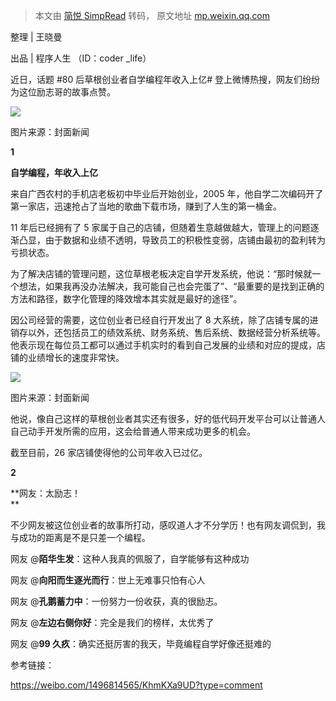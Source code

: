 > 本文由 [简悦 SimpRead](http://ksria.com/simpread/) 转码， 原文地址 [mp.weixin.qq.com](https://mp.weixin.qq.com/s?__biz=MzAwNDI4ODcxNA==&mid=2652258864&idx=1&sn=deca0450a483e2835736dc8f6df32176&chksm=80ccdb95b7bb5283a63970ba3688903d2e63a7151b2288f3edc333a4b2c0576ceaa1ba885ff8&mpshare=1&scene=1&srcid=0603nStu49AQpL2vBf4sssgL&sharer_sharetime=1622730374230&sharer_shareid=7fece245937ac96f04f0fb8e1311fff1#rd)

整理 | 王晓曼  

出品 | 程序人生 （ID：coder _life）

近日，话题 #80 后草根创业者自学编程年收入上亿# 登上微博热搜，网友们纷纷为这位励志哥的故事点赞。  

![](https://mmbiz.qpic.cn/mmbiz_png/1hReHaqafafpSSGU6khCwD3a7Uoibe443KS7Iia8fADwv5ibHsKNPttuFLRxiaE8Ew8TFHl1KlXBicpkMOtDB11ibHiaQ/640?wx_fmt=png)

图片来源：封面新闻

  

**1**

**自学编程，年收入上亿**  

来自广西农村的手机店老板初中毕业后开始创业，2005 年，他自学二次编码开了第一家店，迅速抢占了当地的歌曲下载市场，赚到了人生的第一桶金。

11 年后已经拥有了 5 家属于自己的店铺，但随着生意越做越大，管理上的问题逐渐凸显，由于数据和业绩不透明，导致员工的积极性变弱，店铺由最初的盈利转为亏损状态。  

为了解决店铺的管理问题，这位草根老板决定自学开发系统，他说：“那时候就一个想法，如果我再没办法解决，我可能自己也会完蛋了”、“最重要的是找到正确的方法和路径，数字化管理的降效增本其实就是最好的途径”。  

因公司经营的需要，这位创业者已经自行开发出了 8 大系统，除了店铺专属的进销存以外，还包括员工的绩效系统、财务系统、售后系统、数据经营分析系统等。他表示现在每位员工都可以通过手机实时的看到自己发展的业绩和对应的提成，店铺的业绩增长的速度非常快。  

![](https://mmbiz.qpic.cn/mmbiz_png/1hReHaqafafpSSGU6khCwD3a7Uoibe443MXpjeMQxHsVXtKg3wLm8pDxDhBaiaDbHGSkIXmhYJhIMBF2d0MEjvKw/640?wx_fmt=png)

图片来源：封面新闻

他说，像自己这样的草根创业者其实还有很多，好的低代码开发平台可以让普通人自己动手开发所需的应用，这会给普通人带来成功更多的机会。  

截至目前，26 家店铺使得他的公司年收入已过亿。  

  

**2**

**网友：太励志！  
**

不少网友被这位创业者的故事所打动，感叹道人才不分学历！也有网友调侃到，我与成功的距离是不是只差一个编程。  

网友 @**陌华生发**：这种人我真的佩服了，自学能够有这种成功  

网友 @**向阳而生逐光而行**：世上无难事只怕有心人       

网友 @**孔鹅蓄力中**：一份努力一份收获，真的很励志。 

网友 @**左边右侧你好**：完全是我们的榜样，太优秀了  

网友 @**99 久疚**：确实还挺厉害的我天，毕竟编程自学好像还挺难的  

参考链接：

https://weibo.com/1496814565/KhmKXa9UD?type=comment